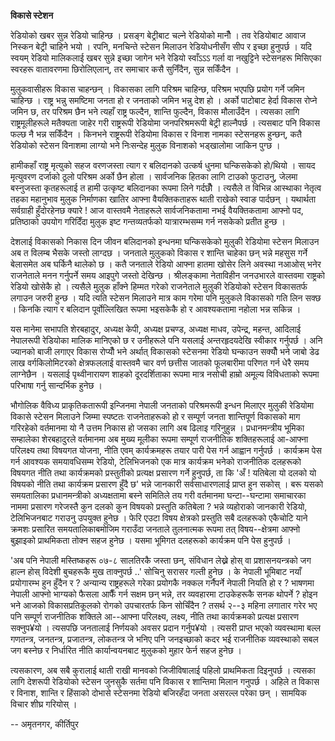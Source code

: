 **विकासे स्टेशन**

रेडियोको खबर सुन्न रेडियो चाहिन्छ । प्रसङ्ग बेट्रीबाट चल्ने रेडियोको मानौँ । तव
रेडियोबाट आवाज निस्कन बेट्री चाहिने भयो । रपनि, मनचिन्ते स्टेसन मिलाउन रेडियोधनीसँग
सीप र इच्छा हुनुपर्छ । यदि स्वयम् रेडियो मालिकलाई खबर सुन्ने इच्छा जागेन भने रेडियो
स्वाँऽऽऽ गर्ला वा नखुट्टिने स्टेसनहरू मिसिएका स्वरहरू वातावरणमा छिरोलिएलान्, तर
समाचार कसै सुनिँदैन, सुन्न सकिँदैन । 

मुलुकवासीहरू विकास चाहन्छन् । विकासका लागि परिश्रम चाहिन्छ, परिश्रम भएपछि प्रयोग
गर्ने जमिन चाहिन्छ । राष्ट्र भन्नु समष्टिमा जनता हो र जनताको जमिन भन्नु देश हो ।
अर्को पाटोबाट हेर्दा विकास रोप्ने जमिन छ, तर परिश्रम छैन भने त्यहाँ राष्ट्र फल्दैन,
शान्ति फुल्दैन, विकास मौलाउँदैन । त्यसका लागि राष्ट्रमूलीहरूले मतैक्यता जाहेर गरी
राष्ट्ररूपी रेडियोमा जनपरिश्रमरूपी बेट्री हाल्नैपर्छ । त्यसबाट पनि विकास फल्छ नै भन्न
सकिँदैन । किनभने राष्ट्ररूपी रेडियोमा विकास र विनाश नामका स्टेसनहरू हुन्छन्, कतै
रेडियोको स्टेसन विनाशमा लाग्यो भने निःसन्देह मुलुक विनाशको भड्खालोमा जाकिन पुग्छ । 

हामीकहाँ राष्ट्र मृत्युको सहज वरणजस्ता त्याग र बलिदानको उत्कर्ष धुनमा घन्किसकेको
हो/थियो । सायद मृत्युवरण दर्जाको ठूलो परिश्रम अर्को छैन होला । सार्वजनिक हितका
लागि टाउको फुटाउनु, जेलमा बस्नुजस्ता कृतहरूलाई त हामी उत्कृष्ट बलिदानका रूपमा लिने
गर्दछौँ । त्यसैले त विभिन्न आस्थाका नेतृत्व तहका महानुभाव मुलुक निर्माणका खातिर आफ्ना
वैयक्तिकताहरू थाती राखेको स्वाङ पार्दछन् । यथार्थता सर्वग्राही हुँदोरहेनछ क्यारे ! आज
वास्तवमै नेताहरूले सार्वजनिकतामा नभई वैयक्तिकतामा आफ्नो पद, प्रतिष्ठाको उपयोग
गरिदिँदा मुलुक इष्ट गन्तव्यतर्फको यात्रारम्भसम्म गर्न नसकेको प्रतीत हुन्छ ।

देशलाई विकासको निकास दिन जीवन बलिदानको इन्धनमा घन्किसकेको मुलुकी रेडियोमा स्टेसन
मिलाउन अब त विलम्ब भैसके जस्तो लाग्दछ । जनताले मुलुकको विकास र शान्ति चाहेका छन्
भन्ने महसुस गर्ने बेलासमेत अब घर्किनै थालेको छ । कतै जनताले रेडियो आफ्ना हातमा खोसेर
लिने अवस्था नआओस् भनेर राजनेताले मनन गर्नुपर्ने समय आइपुगे जस्तो देखिन्छ । श्रीलङ्कामा
नेताविहीन जनउभारले वास्तवमा राष्ट्रको रेडियो खोसेकै हो । त्यसैले मुलुक हाँक्ने हिम्मत
गरेको राजनेताले मुलुकी रेडियोको स्टेसन विकासतर्फ लगाउन जरुरी हुन्छ । यदि त्यति स्टेसन
मिलाउने मात्र काम गरेमा पनि मुलुकले विकासको गति लिन सक्छ । किनकि त्याग र बलिदान
पूर्वोल्लिखित रूपमा भइसकेकै हो र आवश्यकतामा नहोला भन्न सकिन्न । 

यस मानेमा सभापति शेरबहादुर, अध्यक्ष केपी, अध्यक्ष प्रचण्ड, अध्यक्ष माधव, उपेन्द्र,
महन्त, आदिलाई नेपालरूपी रेडियोका मालिक मानिएको छ र उनीहरूले पनि यसलाई
अन्तरहृदयदेखि स्वीकार गर्नुपर्छ । अनि ज्यानको बाजी लगाएर विकास रोप्यौँ भने अर्थात्
विकासको स्टेसनमा रेडियो घन्काउन सक्यौँ भने जाबो डेढ लाख वर्गकिलोमिटरको क्षेत्रफललाई
वास्तवमै चार वर्ण छत्तीस जातको फूलबारीमा परिणत गर्न धेरै समय लाग्नेछैन ।
यसलाई पृथ्वीनारायण शाहको दूरदर्शिताका रूपमा मात्र नसोची हाम्रो अमूल्य विविधताको
रूपमा परिभाषा गर्नु सान्दर्भिक हुनेछ ।

भौगोलिक वैविध्य प्राकृतिकतारूपी इन्जिनमा नेपाली जनताको परिश्रमरूपी इन्धन मिलाएर
मुलुकी रेडियोमा विकासे स्टेसन मिलाउने जिम्मा स्पष्टतः राजनेताहरूको हो र सम्पूर्ण जनता
शान्तिपूर्ण विकासको माग गरिरहेको वर्तमानमा यो नै उत्तम निकास हो जसका लागि अब
ढिलाइ गरिनुहुन्न । प्रधानमन्त्रीय भूमिका सम्हालेका शेरबहादुरले वर्तमानमा अब मुख्य मूलीका
रूपमा सम्पूर्ण राजनीतिक शक्तिहरूलाई आ-आफ्ना परिलक्ष्य तथा विषयगत योजना, नीति एवम्
कार्यक्रमहरू तयार पारी पेस गर्न आह्वान गर्नुपर्छ । कार्यक्रम पेस गर्न आवश्यक
समयावधिसम्म रेडियो, टेलिभिजनको एक मात्र कार्यक्रम भनेको राजनीतिक दलहरूको विषयगत
नीति तथा कार्यक्रमको प्रस्तुतीको प्रत्यक्ष प्रसारण गर्ने हुनुपर्छ, ता कि 'अँ ! यतिबेला
यो दलको यो विषयको नीति तथा कार्यक्रम प्रसारण हुँदै छ\' भन्ने जानकारी
सर्वसाधारणलाई प्राप्त हुन सकोस् । बरू यसको समयतालिका प्रधानमन्त्रीको अध्यक्षतामा
बस्ने समितिले तय गरी वर्तमानमा घन्टा--घन्टामा समाचारका नाममा प्रसारण गरेजस्तै कुन
दलको कुन विषयको प्रस्तुति कतिबेला ? भन्ने व्यहोराको जानकारी रेडियो, टेलिभिजनबाट
गराउनु उपयुक्त हुनेछ । फेरि एउटा विषय क्षेत्रको प्रस्तुति सबै दलहरूको एकैचोटि याने क्रमशः
प्रसारित समयतालिकाबमोजिम गराउँदा जनताले तुलनात्मक रूपमा तत् विषय--क्षेत्रमा आफ्नो
बुझाइको प्राथमिकता तोक्न सहज हुनेछ । यसमा भूमिगत दलहरूको कार्यक्रम पनि पेस हुनुपर्छ
। 

'अब पनि नेपाली मस्तिष्कहरू ०७-८ सालतिरकै जस्ता छन्, संविधान लेख्ने होस् वा
प्रशासनयन्त्रको जग हाल्न होस् विदेशी बुचहरूकै मुख ताक्नुपर्छ ..' सोचिनु सरासर गल्ती हुनेछ
। के नेपाली भूमिबाट नयाँ प्रयोगारम्भ हुन हुँदैन र ? अन्यान्य राष्ट्रहरूले गरेका प्रयोगकै
नक्कल गर्नैपर्ने नेपाली नियति हो र ? भाषणमा नेपाली आफ्नो भाग्यको फैसला आफैँ गर्न सक्षम
छन् भन्ने, तर व्यवहारमा टाउकेहरूकै सनक थोपर्ने ? होइन भने आजको विकासप्रतिकूलको रोगको
उपचारतर्फ किन सोचिँदैन ? तसर्थ २--३ महिना लगातार गरेर भए पनि सम्पूर्ण राजनीतिक
शक्तिले आ--आफ्ना परिलक्ष्य, लक्ष्य, नीति तथा कार्यक्रमको प्रत्यक्ष प्रसारण सक्नुप¥यो ।
त्यसपछि जनतालाई निर्णयको अवसर प्रदान गर्नुप¥यो । त्यसरी प्राप्त भएको व्यवस्थामा
बल्ल गणतन्त्र, जनतन्त्र, प्रजातन्त्र, लोकतन्त्र जे भनिए पनि जनइच्छाको कदर भई
राजनीतिक व्यवस्थाको सबल जग बस्नेछ र निर्धारित नीति कार्यान्वयनबाट मुलुकको मुहार
फेर्न सहज हुनेछ । 

त्यसकारण, अब सबै कुरालाई थाती राखी मानवको जिजीविषालाई पहिलो प्राथमिकता
दिइनुपर्छ । त्यसका लागि देशरूपी रेडियोको स्टेसन जुनसुकै सर्तमा पनि विकास र शान्तिमा
मिलान गनुपर्छ । अहिले त विकास र विनाश, शान्ति र हिंसाको दोभासे स्टेसनमा रेडियो
बजिरहँदा जनता असरल्ल परेका छन् । सामयिक विचार शीघ्र गरियोस् । 

-- अमृतनगर, कीर्तिपुर
